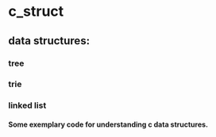 # c_struct

## data structures:
### tree
### trie
### linked list

#### Some exemplary code for understanding c data structures.
